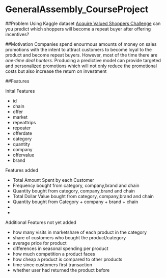 # GeneralAssembly_CourseProject

##Problem
Using Kaggle dataset [Acquire Valued Shoppers Challenge](https://www.kaggle.com/c/acquire-valued-shoppers-challenge) can you predict which shoppers will become a repeat buyer after offering incentives?

##Motivation
Companies spend enourmous amounts of money on sales promotions with the intent to attract customers to become loyal to the product and become repeat buyers. However, most of the time there are <em>one-time deal hunters</em>. Producing a predictive model can provide targeted and personalized promotions which will not only reduce the promotional costs but also increase the return on investment

##Features

Inital Features
* id
* chain
* offer
* market
* repeattrips
* repeater
* offerdate
* category
* quantity
* company
* offervalue
* brand

Features added
* Total Amount Spent by each Customer
* Frequency bought from category, company,brand and chain
* Quantity bought from category, company,brand and chain
* Total Dollar Value bought from category, company,brand and chain
* Quantity bought from Category + company + brand + chain
* 
* 

Additional Features not yet added
* how many visits in marketshare of each product in the category
* share of customers who bought the product/category
* average price for product
* differences in seasonal spending per product
* how much competition a product faces
* how cheap a product is compared to other products
* time since customers first transaction
* whether user had returned the product before

